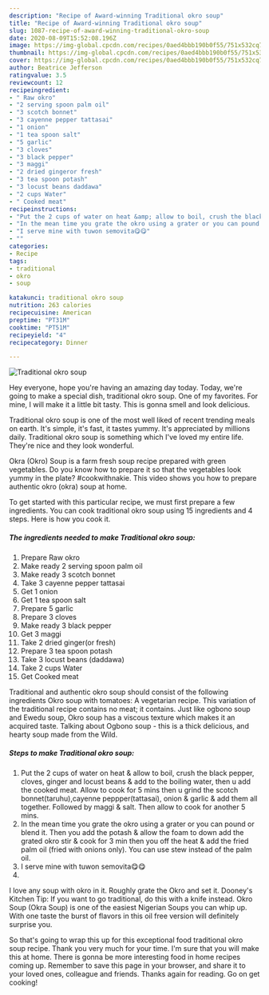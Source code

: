 ```yaml
---
description: "Recipe of Award-winning Traditional okro soup"
title: "Recipe of Award-winning Traditional okro soup"
slug: 1087-recipe-of-award-winning-traditional-okro-soup
date: 2020-08-09T15:52:08.196Z
image: https://img-global.cpcdn.com/recipes/0aed4bbb190b0f55/751x532cq70/traditional-okro-soup-recipe-main-photo.jpg
thumbnail: https://img-global.cpcdn.com/recipes/0aed4bbb190b0f55/751x532cq70/traditional-okro-soup-recipe-main-photo.jpg
cover: https://img-global.cpcdn.com/recipes/0aed4bbb190b0f55/751x532cq70/traditional-okro-soup-recipe-main-photo.jpg
author: Beatrice Jefferson
ratingvalue: 3.5
reviewcount: 12
recipeingredient:
- " Raw okro"
- "2 serving spoon palm oil"
- "3 scotch bonnet"
- "3 cayenne pepper tattasai"
- "1 onion"
- "1 tea spoon salt"
- "5 garlic"
- "3 cloves"
- "3 black pepper"
- "3 maggi"
- "2 dried gingeror fresh"
- "3 tea spoon potash"
- "3 locust beans daddawa"
- "2 cups Water"
- " Cooked meat"
recipeinstructions:
- "Put the 2 cups of water on heat &amp; allow to boil, crush the black pepper, cloves, ginger and locust beans &amp; add to the boiling water, then u add the cooked meat. Allow to cook for 5 mins then u grind the scotch bonnet(taruhu),cayenne peppper(tattasai), onion &amp; garlic &amp; add them all together. Followed by maggi &amp; salt. Then allow to cook for another 5 mins."
- "In the mean time you grate the okro using a grater or you can pound or blend it. Then you add the potash &amp; allow the foam to down add the grated okro stir &amp; cook for 3 min then you off the heat &amp; add the fried palm oil (fried with onions only). You can use stew instead of the palm oil."
- "I serve mine with tuwon semovita😋😋"
- ""
categories:
- Recipe
tags:
- traditional
- okro
- soup

katakunci: traditional okro soup 
nutrition: 263 calories
recipecuisine: American
preptime: "PT31M"
cooktime: "PT51M"
recipeyield: "4"
recipecategory: Dinner

---
```



![Traditional okro soup](https://img-global.cpcdn.com/recipes/0aed4bbb190b0f55/751x532cq70/traditional-okro-soup-recipe-main-photo.jpg)

Hey everyone, hope you're having an amazing day today. Today, we're going to make a special dish, traditional okro soup. One of my favorites. For mine, I will make it a little bit tasty. This is gonna smell and look delicious.

Traditional okro soup is one of the most well liked of recent trending meals on earth. It's simple, it's fast, it tastes yummy. It's appreciated by millions daily. Traditional okro soup is something which I've loved my entire life. They're nice and they look wonderful.

Okra (Okro) Soup is a farm fresh soup recipe prepared with green vegetables. Do you know how to prepare it so that the vegetables look yummy in the plate? #cookwithnakie. This video shows you how to prepare authentic okro (okra) soup at home.


To get started with this particular recipe, we must first prepare a few ingredients. You can cook traditional okro soup using 15 ingredients and 4 steps. Here is how you cook it.

<!--inarticleads1-->

##### The ingredients needed to make Traditional okro soup:

1. Prepare  Raw okro
1. Make ready 2 serving spoon palm oil
1. Make ready 3 scotch bonnet
1. Take 3 cayenne pepper tattasai
1. Get 1 onion
1. Get 1 tea spoon salt
1. Prepare 5 garlic
1. Prepare 3 cloves
1. Make ready 3 black pepper
1. Get 3 maggi
1. Take 2 dried ginger(or fresh)
1. Prepare 3 tea spoon potash
1. Take 3 locust beans (daddawa)
1. Take 2 cups Water
1. Get  Cooked meat


Traditional and authentic okro soup should consist of the following ingredients Okro soup with tomatoes: A vegetarian recipe. This variation of the traditional recipe contains no meat; it contains. Just like ogbono soup and Ewedu soup, Okro soup has a viscous texture which makes it an acquired taste. Talking about Ogbono soup - this is a thick delicious, and hearty soup made from the Wild. 

<!--inarticleads2-->

##### Steps to make Traditional okro soup:

1. Put the 2 cups of water on heat &amp; allow to boil, crush the black pepper, cloves, ginger and locust beans &amp; add to the boiling water, then u add the cooked meat. Allow to cook for 5 mins then u grind the scotch bonnet(taruhu),cayenne peppper(tattasai), onion &amp; garlic &amp; add them all together. Followed by maggi &amp; salt. Then allow to cook for another 5 mins.
1. In the mean time you grate the okro using a grater or you can pound or blend it. Then you add the potash &amp; allow the foam to down add the grated okro stir &amp; cook for 3 min then you off the heat &amp; add the fried palm oil (fried with onions only). You can use stew instead of the palm oil.
1. I serve mine with tuwon semovita😋😋
1. 


I love any soup with okro in it. Roughly grate the Okro and set it. Dooney&#39;s Kitchen Tip: If you want to go traditional, do this with a knife instead. Okro Soup (Okra Soup) is one of the easiest Nigerian Soups you can whip up. With one taste the burst of flavors in this oil free version will definitely surprise you. 

So that's going to wrap this up for this exceptional food traditional okro soup recipe. Thank you very much for your time. I'm sure that you will make this at home. There is gonna be more interesting food in home recipes coming up. Remember to save this page in your browser, and share it to your loved ones, colleague and friends. Thanks again for reading. Go on get cooking!
